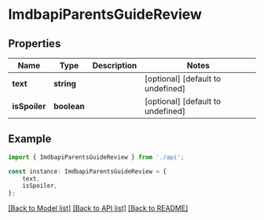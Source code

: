 # ImdbapiParentsGuideReview


## Properties

Name | Type | Description | Notes
------------ | ------------- | ------------- | -------------
**text** | **string** |  | [optional] [default to undefined]
**isSpoiler** | **boolean** |  | [optional] [default to undefined]

## Example

```typescript
import { ImdbapiParentsGuideReview } from './api';

const instance: ImdbapiParentsGuideReview = {
    text,
    isSpoiler,
};
```

[[Back to Model list]](../README.md#documentation-for-models) [[Back to API list]](../README.md#documentation-for-api-endpoints) [[Back to README]](../README.md)
